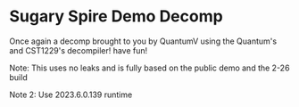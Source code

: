 # Sugary Spire Demo Decomp 

Once again a decomp brought to you by QuantumV using the Quantum's and CST1229's decompiler! have fun!


Note: This uses no leaks and is fully based on the public demo and the 2-26 build

Note 2: Use 2023.6.0.139 runtime
